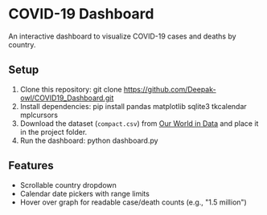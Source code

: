 # COVID-19 Dashboard
An interactive dashboard to visualize COVID-19 cases and deaths by country.

## Setup
1. Clone this repository: git clone https://github.com/Deepak-owl/COVID19_Dashboard.git
2. Install dependencies: pip install pandas matplotlib sqlite3 tkcalendar mplcursors
3. Download the dataset (`compact.csv`) from [Our World in Data](https://ourworldindata.org/covid-deaths) and place it in the project folder.
4. Run the dashboard: python dashboard.py


## Features
- Scrollable country dropdown
- Calendar date pickers with range limits
- Hover over graph for readable case/death counts (e.g., "1.5 million")